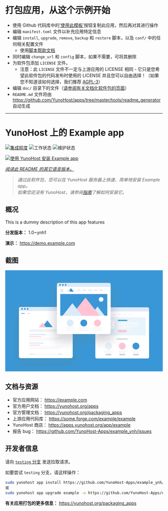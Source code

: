 # 打包应用，从这个示例开始

- 使用 Github 代码库中的['使用此模板'](https://github.com/new?template_name=example_ynh&template_owner=YunoHost)按钮复制此应用，然后再对其进行操作
- 编辑 `manifest.toml` 文件以补充应用特定信息
- 编辑 `install`, `upgrade`, `remove`, `backup` 和 `restore` 脚本，以及 `conf/` 中的任何相关配置文件
  - 使用[脚本帮助文档](https://yunohost.org/packaging_apps_helpers)
- 同时编辑 `change_url` 和 `config` 脚本，如果不需要，可将其删除
- 为软件包添加 `LICENSE` 文件。
  - 注意：此 `LICENSE` 文件不一定与上游应用的 LICENSE 相同 - 它只是您希望此软件包的代码发布时使用的 LICENSE 并且您可以自由选择！（如果您不知道该如何选择，我们推荐 [AGPL-3](https://www.gnu.org/licenses/agpl-3.0.txt)）
- 编辑 `doc/` 目录下的文件（[请参阅有关文档化软件包的页面](https://yunohost.org/packaging_app_doc)）
- `README.md` 文件将由 <https://github.com/YunoHost/apps/tree/master/tools/readme_generator> 自动生成

---
<!--
注意：此 README 由 <https://github.com/YunoHost/apps/tree/master/tools/readme_generator> 自动生成
请勿手动编辑。
-->

# YunoHost 上的 Example app

[![集成程度](https://apps.yunohost.org/badge/integration/example)](https://ci-apps.yunohost.org/ci/apps/example/)
![工作状态](https://apps.yunohost.org/badge/state/example)
![维护状态](https://apps.yunohost.org/badge/maintained/example)

[![使用 YunoHost 安装 Example app](https://install-app.yunohost.org/install-with-yunohost.svg)](https://install-app.yunohost.org/?app=example)

*[阅读此 README 的其它语言版本。](./ALL_README.md)*

> *通过此软件包，您可以在 YunoHost 服务器上快速、简单地安装 Example app。*  
> *如果您还没有 YunoHost，请参阅[指南](https://yunohost.org/install)了解如何安装它。*

## 概况

This is a dummy description of this app features


**分发版本：** 1.0~ynh1

**演示：** <https://demo.example.com>

## 截图

![Example app 的截图](./doc/screenshots/example.jpg)

## 文档与资源

- 官方应用网站： <https://example.com>
- 官方用户文档： <https://yunohost.org/apps>
- 官方管理文档： <https://yunohost.org/packaging_apps>
- 上游应用代码库： <https://some.forge.com/example/example>
- YunoHost 商店： <https://apps.yunohost.org/app/example>
- 报告 bug： <https://github.com/YunoHost-Apps/example_ynh/issues>

## 开发者信息

请向 [`testing` 分支](https://github.com/YunoHost-Apps/example_ynh/tree/testing) 发送拉取请求。

如要尝试 `testing` 分支，请这样操作：

```bash
sudo yunohost app install https://github.com/YunoHost-Apps/example_ynh/tree/testing --debug
或
sudo yunohost app upgrade example -u https://github.com/YunoHost-Apps/example_ynh/tree/testing --debug
```

**有关应用打包的更多信息：** <https://yunohost.org/packaging_apps>
